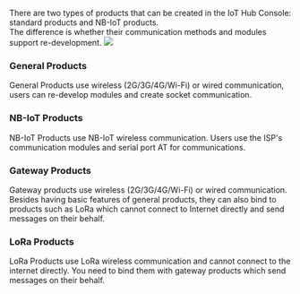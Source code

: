 [//]: # (chinagitpath:XXXXX)

There are two types of products that can be created in the IoT Hub Console: standard products and NB-IoT products.  
The difference is whether their communication methods and modules support re-development.
![](https://main.qcloudimg.com/raw/f6e66177d91dad72cd423cdd714e0197/LoRa_product.png)
### General Products 
General Products use wireless (2G/3G/4G/Wi-Fi) or wired communication, users can re-develop modules and create socket communication.
### NB-IoT Products
NB-IoT Products use NB-IoT wireless communication. Users use the ISP's communication modules and serial port AT for communications.
### Gateway Products
Gateway products use wireless (2G/3G/4G/Wi-Fi) or wired communication. Besides having basic features of general products, they can also bind to products such as LoRa which cannot connect to Internet directly and send messages on their behalf. 
### LoRa Products
LoRa Products use LoRa wireless communication and cannot connect to the internet directly. You need to bind them with gateway products which send messages on their behalf.





